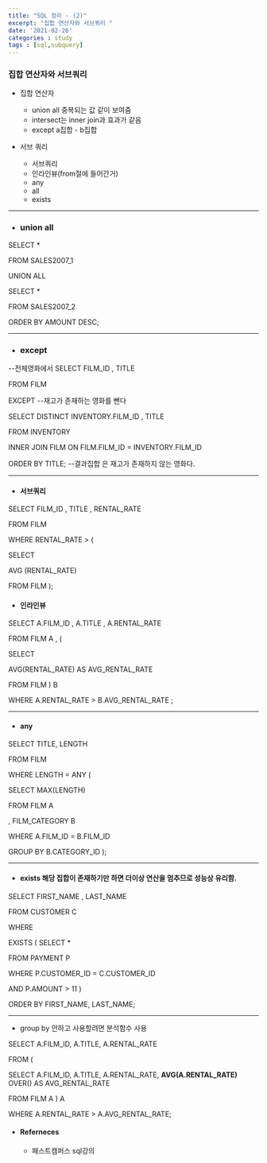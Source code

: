 ```yaml
---
title: "SQL 정리 - (2)"
excerpt: "집합 연산자와 서브쿼리 "
date: '2021-02-26'
categories : study
tags : [sql,subquery]
---
```




### 집합 연산자와 서브쿼리

* 집합 연산자
    * union all 중복되는 값 같이 보여줌
    * intersect는 inner join과 효과가 같음
    * except a집합 - b집합

* 서브 쿼리
    * 서브쿼리
    * 인라인뷰(from절에 들어간거)
    * any
    * all
    * exists

---

* ### union all

SELECT
       *

  FROM
       SALES2007_1

UNION ALL

SELECT
       *

FROM
       SALES2007_2

ORDER BY AMOUNT DESC;


---
* ### except


--전체영화에서 
SELECT
       FILM_ID
     , TITLE

  FROM
       FILM

EXCEPT 
--재고가 존재하는 영화를 뺀다 

SELECT
       DISTINCT INVENTORY.FILM_ID
     , TITLE

  FROM
       INVENTORY

INNER JOIN 
       FILM 
ON FILM.FILM_ID = INVENTORY.FILM_ID

ORDER BY TITLE;
--결과집합	은 재고가 존재하지 않는 영화다. 


---
* #### 서브쿼리


SELECT
       FILM_ID
     , TITLE
     , RENTAL_RATE

  FROM FILM

 WHERE RENTAL_RATE > 
 (
    
   SELECT
     
   AVG (RENTAL_RATE)
     
   FROM FILM 
 );



* #### 인라인뷰


SELECT
       A.FILM_ID
     , A.TITLE
     , A.RENTAL_RATE

FROM FILM A
   , (
      
   SELECT
	  
   AVG(RENTAL_RATE) AS AVG_RENTAL_RATE
      
   FROM FILM
     ) B

WHERE A.RENTAL_RATE > B.AVG_RENTAL_RATE
;






---

* #### any


SELECT TITLE, LENGTH

  FROM FILM

WHERE LENGTH = ANY
(
     
   SELECT MAX(LENGTH)
    
   FROM FILM A
    
   , FILM_CATEGORY B 

   WHERE A.FILM_ID = B.FILM_ID
    
   GROUP BY B.CATEGORY_ID 
);




---

* #### exists 해당 집합이 존재하기만 하면 더이상 연산을 멈추므로 성능상 유리함.

SELECT
       FIRST_NAME
     , LAST_NAME

  FROM
       CUSTOMER C

WHERE

EXISTS ( SELECT *
           
   FROM PAYMENT P
          
   WHERE P.CUSTOMER_ID = C.CUSTOMER_ID
          
   AND P.AMOUNT > 11 
               )

ORDER BY FIRST_NAME, LAST_NAME;



---

* group by 안하고 사용할려면 분석함수 사용

SELECT A.FILM_ID, A.TITLE, A.RENTAL_RATE

FROM
(

SELECT A.FILM_ID, A.TITLE, A.RENTAL_RATE, **AVG(A.RENTAL_RATE)** OVER() AS AVG_RENTAL_RATE

FROM FILM A
) A

WHERE A.RENTAL_RATE > A.AVG_RENTAL_RATE;

* #### Referneces

  * 패스트캠퍼스 sql강의
    


```python

```
